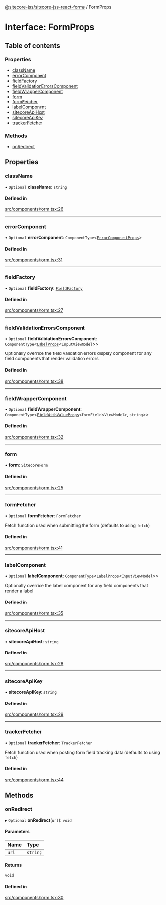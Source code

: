 [@sitecore-jss/sitecore-jss-react-forms](../README.md) / FormProps

# Interface: FormProps

## Table of contents

### Properties

- [className](FormProps.md#classname)
- [errorComponent](FormProps.md#errorcomponent)
- [fieldFactory](FormProps.md#fieldfactory)
- [fieldValidationErrorsComponent](FormProps.md#fieldvalidationerrorscomponent)
- [fieldWrapperComponent](FormProps.md#fieldwrappercomponent)
- [form](FormProps.md#form)
- [formFetcher](FormProps.md#formfetcher)
- [labelComponent](FormProps.md#labelcomponent)
- [sitecoreApiHost](FormProps.md#sitecoreapihost)
- [sitecoreApiKey](FormProps.md#sitecoreapikey)
- [trackerFetcher](FormProps.md#trackerfetcher)

### Methods

- [onRedirect](FormProps.md#onredirect)

## Properties

### className

• `Optional` **className**: `string`

#### Defined in

[src/components/form.tsx:26](https://github.com/Sitecore/jss/blob/f3aaeea83/packages/sitecore-jss-react-forms/src/components/form.tsx#L26)

___

### errorComponent

• `Optional` **errorComponent**: `ComponentType`<[`ErrorComponentProps`](ErrorComponentProps.md)\>

#### Defined in

[src/components/form.tsx:31](https://github.com/Sitecore/jss/blob/f3aaeea83/packages/sitecore-jss-react-forms/src/components/form.tsx#L31)

___

### fieldFactory

• `Optional` **fieldFactory**: [`FieldFactory`](../classes/FieldFactory.md)

#### Defined in

[src/components/form.tsx:27](https://github.com/Sitecore/jss/blob/f3aaeea83/packages/sitecore-jss-react-forms/src/components/form.tsx#L27)

___

### fieldValidationErrorsComponent

• `Optional` **fieldValidationErrorsComponent**: `ComponentType`<[`LabelProps`](../README.md#labelprops)<`InputViewModel`\>\>

Optionally override the field validation errors display component for any field components that render validation errors

#### Defined in

[src/components/form.tsx:38](https://github.com/Sitecore/jss/blob/f3aaeea83/packages/sitecore-jss-react-forms/src/components/form.tsx#L38)

___

### fieldWrapperComponent

• `Optional` **fieldWrapperComponent**: `ComponentType`<[`FieldWithValueProps`](FieldWithValueProps.md)<`FormField`<`ViewModel`\>, `string`\>\>

#### Defined in

[src/components/form.tsx:32](https://github.com/Sitecore/jss/blob/f3aaeea83/packages/sitecore-jss-react-forms/src/components/form.tsx#L32)

___

### form

• **form**: `SitecoreForm`

#### Defined in

[src/components/form.tsx:25](https://github.com/Sitecore/jss/blob/f3aaeea83/packages/sitecore-jss-react-forms/src/components/form.tsx#L25)

___

### formFetcher

• `Optional` **formFetcher**: `FormFetcher`

Fetch function used when submitting the form (defaults to using `fetch`)

#### Defined in

[src/components/form.tsx:41](https://github.com/Sitecore/jss/blob/f3aaeea83/packages/sitecore-jss-react-forms/src/components/form.tsx#L41)

___

### labelComponent

• `Optional` **labelComponent**: `ComponentType`<[`LabelProps`](../README.md#labelprops)<`InputViewModel`\>\>

Optionally override the label component for any field components that render a label

#### Defined in

[src/components/form.tsx:35](https://github.com/Sitecore/jss/blob/f3aaeea83/packages/sitecore-jss-react-forms/src/components/form.tsx#L35)

___

### sitecoreApiHost

• **sitecoreApiHost**: `string`

#### Defined in

[src/components/form.tsx:28](https://github.com/Sitecore/jss/blob/f3aaeea83/packages/sitecore-jss-react-forms/src/components/form.tsx#L28)

___

### sitecoreApiKey

• **sitecoreApiKey**: `string`

#### Defined in

[src/components/form.tsx:29](https://github.com/Sitecore/jss/blob/f3aaeea83/packages/sitecore-jss-react-forms/src/components/form.tsx#L29)

___

### trackerFetcher

• `Optional` **trackerFetcher**: `TrackerFetcher`

Fetch function used when posting form field tracking data (defaults to using `fetch`)

#### Defined in

[src/components/form.tsx:44](https://github.com/Sitecore/jss/blob/f3aaeea83/packages/sitecore-jss-react-forms/src/components/form.tsx#L44)

## Methods

### onRedirect

▸ `Optional` **onRedirect**(`url`): `void`

#### Parameters

| Name | Type |
| :------ | :------ |
| `url` | `string` |

#### Returns

`void`

#### Defined in

[src/components/form.tsx:30](https://github.com/Sitecore/jss/blob/f3aaeea83/packages/sitecore-jss-react-forms/src/components/form.tsx#L30)

